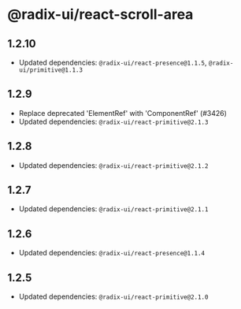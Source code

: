 # @radix-ui/react-scroll-area

## 1.2.10

- Updated dependencies: `@radix-ui/react-presence@1.1.5`, `@radix-ui/primitive@1.1.3`

## 1.2.9

- Replace deprecated 'ElementRef' with 'ComponentRef' (#3426)
- Updated dependencies: `@radix-ui/react-primitive@2.1.3`

## 1.2.8

- Updated dependencies: `@radix-ui/react-primitive@2.1.2`

## 1.2.7

- Updated dependencies: `@radix-ui/react-primitive@2.1.1`

## 1.2.6

- Updated dependencies: `@radix-ui/react-presence@1.1.4`

## 1.2.5

- Updated dependencies: `@radix-ui/react-primitive@2.1.0`
